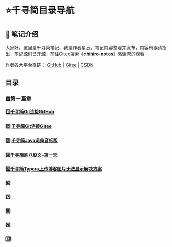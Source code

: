# :star:千寻简目录导航

## :notebook_with_decorative_cover: 笔记介绍

大家好，这里是千寻简笔记，我是作者星辰，笔记内容整理并发布，内容有误请指出，笔记源码已开源，前往Gitee搜索《**[chihiro-notes](https://gitee.com/opxc/chihiro-notes)**》感谢您的观看

作者各大平台直链： [GitHub](https://github.com/MrChihiro) | [Gitee](https://gitee.com/opxc) | [CSDN](https://blog.csdn.net/IUTStar) 

## 目录

### :a:第一篇章

#### :one:[千寻简Git连接GitHub](https://github.com/MrChihiro/chihiro-notes/blob/main/%E5%8D%83%E5%AF%BB%E7%AE%80Git%E8%BF%9E%E6%8E%A5GitHub/%E5%8D%83%E5%AF%BB%E7%AE%80Git%E8%BF%9E%E6%8E%A5GitHub.md)

#### :two: [千寻简Git连接Gitee](https://github.com/MrChihiro/chihiro-notes/blob/main/%E5%8D%83%E5%AF%BB%E7%AE%80Git%E8%BF%9E%E6%8E%A5Gitee/%E5%8D%83%E5%AF%BB%E7%AE%80Git%E8%BF%9E%E6%8E%A5Gitee.md)

#### :three: [千寻简Java词典音标版](https://github.com/MrChihiro/chihiro-notes/blob/main/%E5%8D%83%E5%AF%BB%E7%AE%80Java%E8%AF%8D%E5%85%B8%E9%9F%B3%E6%A0%87%E7%89%88/%E5%8D%83%E5%AF%BB%E7%AE%80Java%E8%AF%8D%E5%85%B8%E9%9F%B3%E6%A0%87%E7%89%88.md)

#### :four:[千寻简刷八股文-第一天](https://github.com/MrChihiro/chihiro-notes/blob/main/千寻简刷八股文/千寻简刷八股文-第一天.md):

#### :five:[千寻简Typora上传博客图片无法显示解决方案](https://github.com/MrChihiro/chihiro-notes/blob/main/千寻简Typora上传博客图片无法显示解决方案/千寻简Typora上传博客图片无法显示解决方案.md)

#### :six:

#### :seven:

#### :eight:

#### :nine:

#### :keycap_ten:


